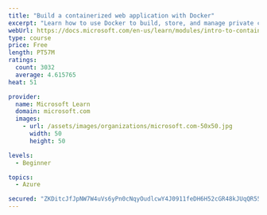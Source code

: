 ```yaml
---
title: "Build a containerized web application with Docker"
excerpt: "Learn how to use Docker to build, store, and manage private container images with the Azure Container Registry."
webUrl: https://docs.microsoft.com/en-us/learn/modules/intro-to-containers/
type: course
price: Free
length: PT57M
ratings:
  count: 3032
  average: 4.615765
heat: 51

provider:
  name: Microsoft Learn
  domain: microsoft.com
  images:
    - url: /assets/images/organizations/microsoft.com-50x50.jpg
      width: 50
      height: 50

levels:
  - Beginner

topics:
  - Azure

secured: "ZKDitcJfJpNW7W4uVs6yPn0cNqyOudlcwY4J0911feDH6H52cGR48kJUqQR55QeNA4qKY01Ih/9ahlpxXpbr9cArjqNy99pzmgOQbXqZK7mdaMC8ZUSui12Gp3lkGOfOVR8AqJm2A5Gq4Gq6UhEQUurkbqNtX3PbfyWFe9V2hKJrRJVZytUDU9Z9DCoExHfgNXxO7pEgDcR+vS6RP08kMY621bvl4SBJN6A1lQ0+HxjQcEbo0WzVVYY6DgD3ryQh5dt7W2RUeHmFHiAh+khvKVhoDFDpHJ4skmOUxTik8rPTY9B922kRAdXCsk58MZhssy38vgrpGb1J9xOo+kDGWautm0Yf7w2S7DNLiAzM4raOkHcl1HrAg6Nt6nXXdHPVgsOIsaIEHSsp7NyGJ68EQpEx2Lr/RTM2cAcjuQWf3z0=;iwja7zLKsbXHb/M7xI8Z3g=="
---
```


